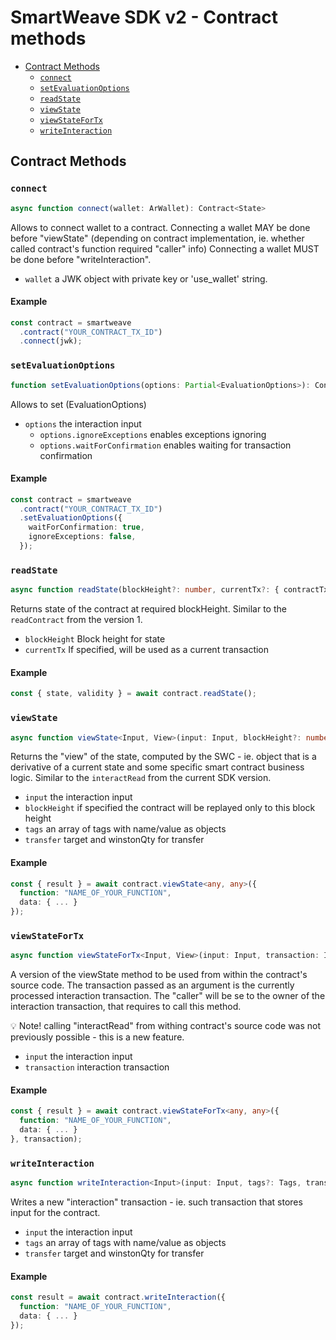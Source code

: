 # SmartWeave SDK v2 - Contract methods

- [Contract Methods](#contract-methods)
  - [`connect`](#connect)
  - [`setEvaluationOptions`](#setevaluationoptions)
  - [`readState`](#readstate)
  - [`viewState`](#viewstate)
  - [`viewStateForTx`](#viewstatefortx)
  - [`writeInteraction`](#writeinteraction)

## Contract Methods

### `connect`

```typescript
async function connect(wallet: ArWallet): Contract<State>
```

Allows to connect wallet to a contract. Connecting a wallet MAY be done before "viewState" (depending on contract implementation, ie. whether called contract's function required "caller" info) Connecting a wallet MUST be done before "writeInteraction".

- `wallet`        a JWK object with private key or 'use_wallet' string.

#### Example
```typescript
const contract = smartweave
  .contract("YOUR_CONTRACT_TX_ID")
  .connect(jwk);
```

### `setEvaluationOptions`

```typescript
function setEvaluationOptions(options: Partial<EvaluationOptions>): Contract<State>
```

Allows to set (EvaluationOptions)


- `options`                         the interaction input
  - `options.ignoreExceptions`      enables exceptions ignoring
  - `options.waitForConfirmation`   enables waiting for transaction confirmation

#### Example
```typescript
const contract = smartweave
  .contract("YOUR_CONTRACT_TX_ID")
  .setEvaluationOptions({
    waitForConfirmation: true,
    ignoreExceptions: false,
  });
```

### `readState`

```typescript
async function readState(blockHeight?: number, currentTx?: { contractTxId: string; interactionTxId: string }[]): Promise<EvalStateResult<State>>
```

Returns state of the contract at required blockHeight. Similar to the `readContract` from the version 1.

- `blockHeight`        Block height for state
- `currentTx`          If specified, will be used as a current transaction

#### Example
```typescript
const { state, validity } = await contract.readState();
```

### `viewState`

```typescript
async function viewState<Input, View>(input: Input, blockHeight?: number, tags?: Tags, transfer?: ArTransfer): Promise<InteractionResult<State, View>>
```

Returns the "view" of the state, computed by the SWC - ie. object that is a derivative of a current state and some specific smart contract business logic. Similar to the `interactRead` from the current SDK version.

- `input`                the interaction input
- `blockHeight`          if specified the contract will be replayed only to this block height
- `tags`                 an array of tags with name/value as objects
- `transfer`             target and winstonQty for transfer

#### Example
```typescript
const { result } = await contract.viewState<any, any>({
  function: "NAME_OF_YOUR_FUNCTION",
  data: { ... }
});
```

### `viewStateForTx`

```typescript
async function viewStateForTx<Input, View>(input: Input, transaction: InteractionTx): Promise<InteractionResult<State, View>>
```

A version of the viewState method to be used from within the contract's source code. The transaction passed as an argument is the currently processed interaction transaction. The "caller" will be se to the owner of the interaction transaction, that requires to call this method.

💡 Note! calling "interactRead" from withing contract's source code was not previously possible - this is a new feature.

- `input`                the interaction input
- `transaction`          interaction transaction

#### Example
```typescript
const { result } = await contract.viewStateForTx<any, any>({
  function: "NAME_OF_YOUR_FUNCTION",
  data: { ... }
}, transaction);
```


### `writeInteraction`

```typescript
async function writeInteraction<Input>(input: Input, tags?: Tags, transfer?: ArTransfer): Promise<string>
```

Writes a new "interaction" transaction - ie. such transaction that stores input for the contract.

- `input`         the interaction input
- `tags`          an array of tags with name/value as objects
- `transfer`      target and winstonQty for transfer

#### Example
```typescript
const result = await contract.writeInteraction({
  function: "NAME_OF_YOUR_FUNCTION",
  data: { ... }
});
```
